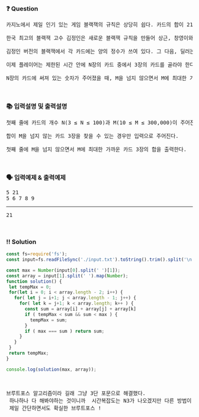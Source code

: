  ### ❓ Question

 <pre>카지노에서 제일 인기 있는 게임 블랙잭의 규칙은 상당히 쉽다. 카드의 합이 21을 넘지 않는 한도 내에서, 카드의 합을 최대한 크게 만드는 게임이다. 블랙잭은 카지노마다 다양한 규정이 있다.

한국 최고의 블랙잭 고수 김정인은 새로운 블랙잭 규칙을 만들어 상근, 창영이와 게임하려고 한다.

김정인 버전의 블랙잭에서 각 카드에는 양의 정수가 쓰여 있다. 그 다음, 딜러는 N장의 카드를 모두 숫자가 보이도록 바닥에 놓는다. 그런 후에 딜러는 숫자 M을 크게 외친다.

이제 플레이어는 제한된 시간 안에 N장의 카드 중에서 3장의 카드를 골라야 한다. 블랙잭 변형 게임이기 때문에, 플레이어가 고른 카드의 합은 M을 넘지 않으면서 M과 최대한 가깝게 만들어야 한다.

N장의 카드에 써져 있는 숫자가 주어졌을 때, M을 넘지 않으면서 M에 최대한 가까운 카드 3장의 합을 구해 출력하시오.</pre>
 
<br>

### 📚 입력설명 및 출력설명

<pre>첫째 줄에 카드의 개수 N(3 ≤ N ≤ 100)과 M(10 ≤ M ≤ 300,000)이 주어진다. 둘째 줄에는 카드에 쓰여 있는 수가 주어지며, 이 값은 100,000을 넘지 않는 양의 정수이다.

합이 M을 넘지 않는 카드 3장을 찾을 수 있는 경우만 입력으로 주어진다.
<br>첫째 줄에 M을 넘지 않으면서 M에 최대한 가까운 카드 3장의 합을 출력한다.</pre>


<br>

### 🗣 입력예제 & 출력예제

<pre>5 21
5 6 7 8 9
<hr>21
</pre>



 <br>

 ### ‼️ Solution

 ```javascript
const fs=require('fs');
const input=fs.readFileSync('./input.txt').toString().trim().split('\n');

const max = Number(input[0].split(' ')[1]);
const array = input[1].split(' ').map(Number);
function solution() {
  let tempMax = 0;
  for(let i = 0; i < array.length - 2; i++) {
    for( let j = i+1; j < array.length - 1; j++) {
      for( let k = j+1; k < array.length; k++ ) {
        const sum = array[i] + array[j] + array[k]
        if ( tempMax < sum && sum < max ) {
          tempMax = sum;
        }
        if ( max === sum ) return sum;
      }
    }
  }
  return tempMax;
}

console.log(solution(max, array));
 ```
<br>



 <pre>브루트포스 알고리즘이라 길래 그냥 3단 포문으로 해결했다. 
 하나하나 다 해봐야하는 것이니까  시간복잡도는 N3가 나오겠지만 다른 방법이 없는 것 같았다.
 제일 간단하면서도 확실한 브루트포스 !</pre>

